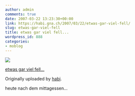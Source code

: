 ```yaml
---
author: admin
comments: true
date: 2007-03-22 13:23:30+00:00
link: https://habi.gna.ch/2007/03/22/etwas-gar-viel-fell/
slug: etwas-gar-viel-fell
title: etwas gar viel fell...
wordpress_id: 888
categories:
- moblog
---
```



 [![](http://farm1.static.flickr.com/182/430323389_db644ac34f_m.jpg)](http://www.flickr.com/photos/habi/430323389/)
   

 
  [etwas gar viel fell...](http://www.flickr.com/photos/habi/430323389/)
    

  Originally uploaded by [habi](http://www.flickr.com/people/habi/).
 



heute nach dem mittagessen...
  


